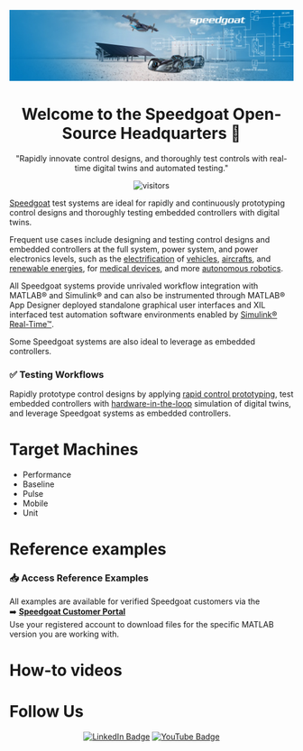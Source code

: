 <div align="center">

![Speedgoat Logo](SG-cover.jpg)

# Welcome to the Speedgoat Open-Source Headquarters 👋

"Rapidly innovate control designs, and thoroughly test controls with real-time digital twins and automated testing."

![visitors](https://visitor-badge.laobi.icu/badge?page_id=asemedyarov.visitor-badge)

</div>

[Speedgoat](https://www.speedgoat.com) test systems are ideal for rapidly and continuously prototyping control designs and thoroughly testing embedded controllers with digital twins.

Frequent use cases include designing and testing control designs and embedded controllers at the full system, power system, and power electronics levels, such as the [electrification](https://www.speedgoat.com/solutions/testing-workflows/electrification-of-everything) of [vehicles](https://www.speedgoat.com/solutions/industries/automotive), [aircrafts](https://www.speedgoat.com/solutions/industries/aerospace), and [renewable energies](https://www.speedgoat.com/solutions/industries/power-systems/microgrids-and-renewables), for [medical devices](https://www.speedgoat.com/solutions/industries/medical-devices), and more [autonomous robotics](https://www.speedgoat.com/solutions/industries/robotic-and-autonomous-systems).

All Speedgoat systems provide unrivaled workflow integration with MATLAB® and Simulink® and can also be instrumented through MATLAB® App Designer deployed standalone graphical user interfaces and XIL interfaced test automation software environments enabled by [Simulink® Real-Time™](https://www.mathworks.com/products/simulink-real-time.html).

Some Speedgoat systems are also ideal to leverage as embedded controllers.

### ✅ Testing Workflows​
Rapidly prototype control designs by applying [rapid control prototyping](https://www.speedgoat.com/solutions/testing-workflows/rapid-control-prototyping), test embedded controllers with
[hardware-in-the-loop](https://www.speedgoat.com/solutions/testing-workflows/hardware-in-the-loop) simulation of digital twins, and leverage Speedgoat systems as embedded controllers.

# Target Machines

- Performance
- Baseline
- Pulse
- Mobile
- Unit

# Reference examples

### 📥 Access Reference Examples

All examples are available for verified Speedgoat customers via the  
➡️ **[Speedgoat Customer Portal](https://www.speedgoat.com/customerportal)**  
Use your registered account to download files for the specific MATLAB version you are working with.

# How-to videos

# Follow Us

<div align="center">

[![LinkedIn Badge](https://camo.githubusercontent.com/845676b3fe4e123995055ec3fb1da6403c3126f65c1aa5dee0c27ea67bf41c0b/68747470733a2f2f696d672e736869656c64732e696f2f62616467652f4c696e6b6564496e2d626c75653f7374796c653d666c6174266c6f676f3d6c696e6b6564696e266c6162656c436f6c6f723d626c7565)](https://www.linkedin.com/company/speedgoat/) [![YouTube Badge](https://camo.githubusercontent.com/7862c30d615b0efd7b5ab5578dc6eb297726dbf22d11a732a473d2abeb8b938e/68747470733a2f2f696d672e736869656c64732e696f2f62616467652f596f75547562652d4646303030303f7374796c653d666c6174266c6f676f3d796f7574756265266c6f676f436f6c6f723d7768697465)](https://www.youtube.com/@SpeedgoatRT)

</div>
